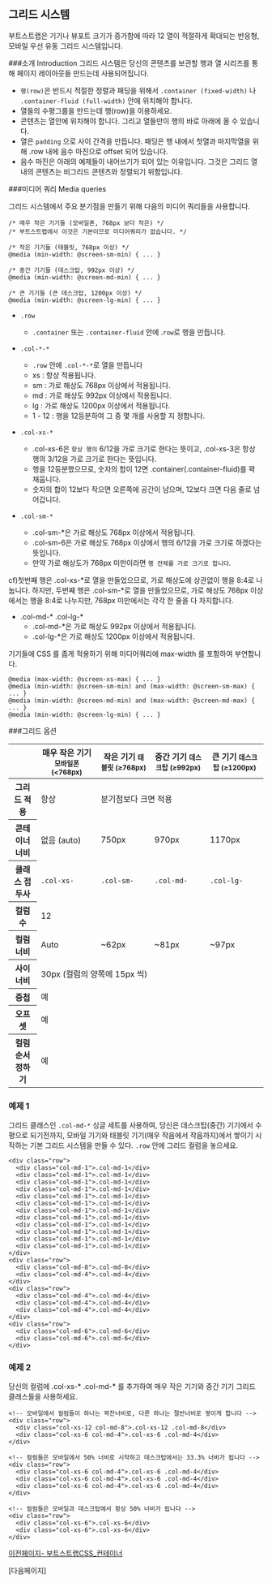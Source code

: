 ﻿## 그리드 시스템

부트스트랩은 기기나 뷰포트 크기가 증가함에 따라 12 열이 적절하게 확대되는 반응형, 모바일 우선 유동 그리드 시스템입니다.

###소개 Introduction
  그리드 시스템은 당신의 콘텐츠를 보관할 행과 열 시리즈를 통해 페이지 레이아웃들 만드는데 사용되어집니다. 

  * `행(row)`은 반드시 적절한 정렬과 패딩을 위해서 `.container (fixed-width)` 나 `.container-fluid (full-width)` 안에 위치해야 합니다.
  * 열들의 수평그룹을 만드는데 행(row)을 이용하세요.
  * 콘텐츠는 열안에 위치해야 합니다. 그리고 열들만이 행의 바로 아래에 올 수 있습니다.
  * 열은 `padding` 으로 사이 간격을 만듭니다. 패딩은 행 내에서 첫열과 마지막열을 위해 .row 내에 음수 마진으로 offset 되어 있습니다.
  * 음수 마진은 아래의 예제들이 내어쓰기가 되어 있는 이유입니다. 그것은 그리드 열 내의 콘텐츠는 비그리드 콘텐츠와 정렬되기 위함입니다.
 

###미디어 쿼리 Media queries

그리드 시스템에서 주요 분기점을 만들기 위해 다음의 미디어 쿼리들을 사용합니다.

```
/* 매우 작은 기기들 (모바일폰, 768px 보다 작은) */
/* 부트스트랩에서 이것은 기본이므로 미디어쿼리가 없습니다. */
 
/* 작은 기기들 (태블릿, 768px 이상) */
@media (min-width: @screen-sm-min) { ... }
 
/* 중간 기기들 (데스크탑, 992px 이상) */
@media (min-width: @screen-md-min) { ... }
 
/* 큰 기기들 (큰 데스크탑, 1200px 이상) */
@media (min-width: @screen-lg-min) { ... }
```

* `.row `
  - `.container` 또는 `.container-fluid` 안에 .`row`로 행을 만듭니다.

* `.col-*-*` 
  - `.row` 안에 `.col-*-*`로 열을 만듭니다
  - xs : 항상 적용됩니다.
  - sm : 가로 해상도 768px 이상에서 적용됩니다.
  - md : 가로 해상도 992px 이상에서 적용됩니다.
  - lg : 가로 해상도 1200px 이상에서 적용됩니다.
  - 1 - 12 : 행을 12등분하여 그 중 몇 개를 사용할 지 정합니다.

* `.col-xs-*`
  - .col-xs-6은 `항상 행의` 6/12을 가로 크기로 한다는 뜻이고, .col-xs-3은 항상 행의 3/12을 가로 크기로 한다는 뜻입니다.
  - 행을 12등분했으므로, 숫자의 합이 12면 .container(.container-fluid)를 꽉 채웁니다.
  - 숫자의 합이 12보다 작으면 오른쪽에 공간이 남으며, 12보다 크면 다음 줄로 넘어갑니다.
  
* `.col-sm-*`
  - .col-sm-*은 가로 해상도 768px 이상에서 적용됩니다.
  - .col-sm-6은 가로 해상도 768px 이상에서 행의 6/12을 가로 크기로 하겠다는 뜻입니다.
  - 만약 가로 해상도가 768px 미만이라면 `행 전체를 가로 크기로 합니다`.

cf)첫번째 행은 .col-xs-*로 열을 만들었으므로, 가로 해상도에 상관없이 행을 8:4로 나눕니다.
하지만, 두번째 행은 .col-sm-*로 열을 만들었으므로, 가로 해상도 768px 이상에서는 행을 8:4로 나누지만, 768px 미만에서는 각각 한 줄을 다 차지합니다.
  
  * .col-md-* .col-lg-*
    - .col-md-*은 가로 해상도 992px 이상에서 적용됩니다.
    - .col-lg-*은 가로 해상도 1200px 이상에서 적용됩니다.



기기들에 CSS 를 좁게 적용하기 위해 미디어쿼리에 max-width 를 포함하여 부연합니다.

```
@media (max-width: @screen-xs-max) { ... }
@media (min-width: @screen-sm-min) and (max-width: @screen-sm-max) { ... }
@media (min-width: @screen-md-min) and (max-width: @screen-md-max) { ... }
@media (min-width: @screen-lg-min) { ... }
```

###그리드 옵션

<!DOCTYPE html>
<html>
<head>
    <meta charset="utf-8">
    <meta http-equiv="X-UA-Compatible" content="IE=edge">
    <meta name="viewport" content="width=device-width, initial-scale=1">
    <title>고정폭 container</title>
    <link rel="stylesheet" href="https://maxcdn.bootstrapcdn.com/bootstrap/3.3.2/css/bootstrap.min.css">
</head>
<body>
    <div class="table-responsive">
    <table class="table table-bordered table-striped">
      <thead>
        <tr>
          <th></th>
          <th>
            매우 작은 기기
            <small>모바일폰 (&lt;768px)</small>
          </th>
          <th>
            작은 기기
            <small>태블릿 (≥768px)</small>
          </th>
          <th>
            중간 기기
            <small>데스크탑 (≥992px)</small>
          </th>
          <th>
            큰 기기
            <small>데스크탑 (≥1200px)</small>
          </th>
        </tr>
      </thead>
      <tbody>
        <tr>
          <th class="text-nowrap" scope="row">그리드 적용</th>
          <td>항상 <!-- TODO: Horizontal at all times --></td>
          <td colspan="3">분기점보다 크면 적용 <!-- TODO: Collapsed to start, horizontal above breakpoints --></td>
        </tr>
        <tr>
          <th class="text-nowrap" scope="row">콘테이너 너비</th>
          <td>없음 (auto)</td>
          <td>750px</td>
          <td>970px</td>
          <td>1170px</td>
        </tr>
        <tr>
          <th class="text-nowrap" scope="row">클래스 접두사</th>
          <td><code>.col-xs-</code></td>
          <td><code>.col-sm-</code></td>
          <td><code>.col-md-</code></td>
          <td><code>.col-lg-</code></td>
        </tr>
        <tr>
          <th class="text-nowrap" scope="row">컬럼 수</th>
          <td colspan="4">12</td>
        </tr>
        <tr>
          <th class="text-nowrap" scope="row">컬럼 너비</th>
          <td class="text-muted">Auto</td>
          <td>~62px</td>
          <td>~81px</td>
          <td>~97px</td>
        </tr>
        <tr>
          <th class="text-nowrap" scope="row">사이 너비</th>
          <td colspan="4">30px (컬럼의 양쪽에 15px 씩)</td>
        </tr>
        <tr>
          <th class="text-nowrap" scope="row">중첩</th>
          <td colspan="4">예</td>
        </tr>
        <tr>
          <th class="text-nowrap" scope="row">오프셋</th>
          <td colspan="4">예</td>
        </tr>
        <tr>
          <th class="text-nowrap" scope="row">컬럼 순서정하기</th>
          <td colspan="4">예</td>
        </tr>
      </tbody>
    </table>
  </div>
</body>
</html>

### 예제 1
그리드 클래스인 `.col-md-*` 싱글 세트를 사용하여, 당신은 데스크탑(중간) 기기에서 수평으로 되기전까지, 모바일 기기와 태블릿 기기(매우 작음에서 작음까지)에서 쌓이기 시작하는 기본 그리드 시스템을 만들 수 있다. `.row` 안에 그리드 컬럼을 놓으세요.

```
<div class="row">
  <div class="col-md-1">.col-md-1</div>
  <div class="col-md-1">.col-md-1</div>
  <div class="col-md-1">.col-md-1</div>
  <div class="col-md-1">.col-md-1</div>
  <div class="col-md-1">.col-md-1</div>
  <div class="col-md-1">.col-md-1</div>
  <div class="col-md-1">.col-md-1</div>
  <div class="col-md-1">.col-md-1</div>
  <div class="col-md-1">.col-md-1</div>
  <div class="col-md-1">.col-md-1</div>
  <div class="col-md-1">.col-md-1</div>
  <div class="col-md-1">.col-md-1</div>
</div>
<div class="row">
  <div class="col-md-8">.col-md-8</div>
  <div class="col-md-4">.col-md-4</div>
</div>
<div class="row">
  <div class="col-md-4">.col-md-4</div>
  <div class="col-md-4">.col-md-4</div>
  <div class="col-md-4">.col-md-4</div>
</div>
<div class="row">
  <div class="col-md-6">.col-md-6</div>
  <div class="col-md-6">.col-md-6</div>
</div>
```

<!DOCTYPE html>
<html>
<head>
    <title></title>
</head>
<body>

</body>
</html>

### 예제 2
당신의 컬럼에 .col-xs-* .col-md-* 를 추가하여 매우 작은 기기와 중간 기기 그리드 클래스들을 사용하세요.

```
<!-- 모바일에서 컬럼들이 하나는 꽉찬너비로, 다른 하나는 절반너비로 쌓이게 합니다 -->
<div class="row">
  <div class="col-xs-12 col-md-8">.col-xs-12 .col-md-8</div>
  <div class="col-xs-6 col-md-4">.col-xs-6 .col-md-4</div>
</div>

<!-- 컬럼들은 모바일에서 50% 너비로 시작하고 데스크탑에서는 33.3% 너비가 됩니다 -->
<div class="row">
  <div class="col-xs-6 col-md-4">.col-xs-6 .col-md-4</div>
  <div class="col-xs-6 col-md-4">.col-xs-6 .col-md-4</div>
  <div class="col-xs-6 col-md-4">.col-xs-6 .col-md-4</div>
</div>

<!-- 컬럼들은 모바일과 데스크탑에서 항상 50% 너비가 됩니다 -->
<div class="row">
  <div class="col-xs-6">.col-xs-6</div>
  <div class="col-xs-6">.col-xs-6</div>
</div>
```



[이전페이지- 부트스트랩CSS_컨테이너](css-container.md)

[다음페이지]